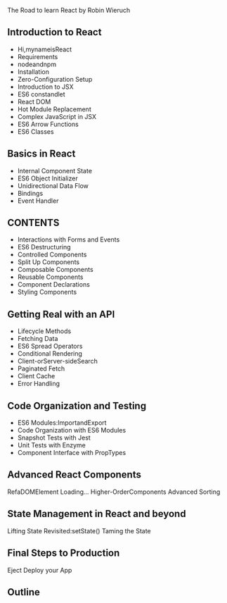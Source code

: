 The Road to learn React by Robin Wieruch

## Introduction to React
- Hi,mynameisReact
- Requirements
- nodeandnpm
- Installation
- Zero-Configuration Setup
- Introduction to JSX
- ES6 constandlet
- React DOM
- Hot Module Replacement
- Complex JavaScript in JSX
- ES6 Arrow Functions
- ES6 Classes
## Basics in React
- Internal Component State
- ES6 Object Initializer
- Unidirectional Data Flow
- Bindings
- Event Handler
## CONTENTS
- Interactions with Forms and Events
- ES6 Destructuring
- Controlled Components
- Split Up Components
- Composable Components
- Reusable Components
- Component Declarations
- Styling Components
## Getting Real with an API
- Lifecycle Methods
- Fetching Data
- ES6 Spread Operators
- Conditional Rendering
- Client-orServer-sideSearch
- Paginated Fetch
- Client Cache
- Error Handling
## Code Organization and Testing
- ES6 Modules:ImportandExport
- Code Organization with ES6 Modules
- Snapshot Tests with Jest
- Unit Tests with Enzyme
- Component Interface with PropTypes
## Advanced React Components
RefaDOMElement
Loading...
Higher-OrderComponents
Advanced Sorting
## State Management in React and beyond
Lifting State
Revisited:setState()
Taming the State
## Final Steps to Production
Eject
Deploy your App
## Outline
